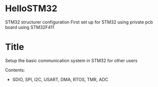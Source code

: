 # HelloSTM32
STM32 structurer configuration
First set up for STM32 using private pcb board using STM32F411

# Title
Setup the basic communication system in STM32 for other users

Contents:
- SDIO, SPI, I2C, USART, DMA, RTOS, TMR, ADC

